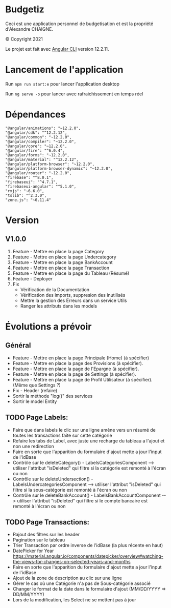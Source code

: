 # Budgetiz

Ceci est une application personnel de budgetisation et est la propriété d'Alexandre CHAIGNE.

© Copyright 2021

Le projet est fait avec [Angular CLI](https://github.com/angular/angular-cli) version 12.2.11.

# Lancement de l'application

Run `npm run start:e` pour lancer l'application desktop

Run `ng serve -o` pour lancer avec rafraichissement en temps réel

# Dépendances
    "@angular/animations": "~12.2.0",
    "@angular/cdk": "^12.2.12",
    "@angular/common": "~12.2.0",
    "@angular/compiler": "~12.2.0",
    "@angular/core": "~12.2.0",
    "@angular/fire": "^6.0.4",
    "@angular/forms": "~12.2.0",
    "@angular/material": "^12.2.12",
    "@angular/platform-browser": "~12.2.0",
    "@angular/platform-browser-dynamic": "~12.2.0",
    "@angular/router": "~12.2.0",
    "firebase": "^8.0.1",
    "firebaseui": "^4.7.1",
    "firebaseui-angular": "^5.1.0",
    "rxjs": "~6.6.0",
    "tslib": "^2.3.0",
    "zone.js": "~0.11.4"

# Version

## V1.0.0

1. Feature - Mettre en place la page Category
2. Feature - Mettre en place la page Undercategory
3. Feature - Mettre en place la page BankAccount
4. Feature - Mettre en place la page Transaction
5. Feature - Mettre en place la page du Tableau (Résumé)
6. Feature - Deployer
7. Fix 
    - Vérification de la Documentation
    - Vérification des imports, suppresion des inutilisés
    - Mettre la gestion des Erreurs dans un service Utils
    - Ranger les attributs dans les models

# Évolutions a prévoir

## Général 
- Feature - Mettre en place la page Principale (Home) (à spécifier)
- Feature - Mettre en place la page des Provisions (à spécifier).
- Feature - Mettre en place la page de l'Epargne (à spécifier).
- Feature - Mettre en place la page de Settings (à spécifier).
- Feature - Mettre en place la page de Profil Utilisateur (à spécifier). (Même que Settings ?)
- Fix - Header (refaire)
- Sortir la méthode "log()" des services
- Sortir le model Entity


## TODO Page Labels:
- Faire que dans labels le clic sur une ligne amène vers un résumé de toutes les transactions faite sur cette catégorie
- Refaire les tabs de Label, avec juste une recharge du tableau a l'ajout et non une redirection
- Faire en sorte que l'apparition du formulaire d'ajout mette a jour l'input de l'idBase
- Contrôle sur le deleteCategory() - LabelsCategoriesComponent --> utiliser l'attribut "isDeleted" qui filtre si la catégorie est remonté à l'écran ou non
- Contrôle sur le deleteUndersection() - LabelsUndercategoriesComponent --> utiliser l'attribut "isDeleted" qui filtre si la sous-catégorie est remonté à l'écran ou non
- Contrôle sur le deleteBankAccount() - LabelsBankAccountComponent --> utiliser l'attribut "isDeleted" qui filtre si le compte bancaire est remonté à l'écran ou non

## TODO Page Transactions:

- Rajout des filtres sur les header
- Pagination sur le tableau
- Trier Transaction par ordre inverse de l'idBase (la plus récente en haut)
- DatePicker for Year https://material.angular.io/components/datepicker/overview#watching-the-views-for-changes-on-selected-years-and-months 
- Faire en sorte que l'apparition du formulaire d'ajout mette a jour l'input de l'idBase
- Ajout de la zone de description au clic sur une ligne
- Gérer le cas où une Catégorie n'a pas de Sous-catégorie associé
- Changer le format de la date dans le formulaire d'ajout (MM/DD/YYYY => DD/MM/YYYY)
- Lors de la modification, les Select ne se mettent pas à jour
